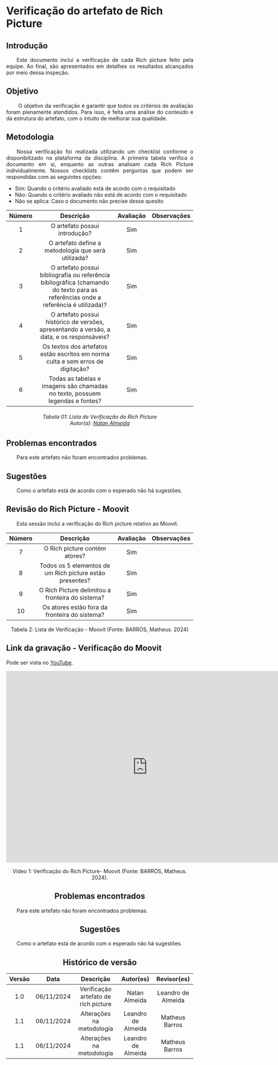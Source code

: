 # Verificação do artefato de Rich Picture

## Introdução 
<p align="justify">&emsp;&emsp;Este documento inclui a verificação de cada Rich picture feito pela equipe. Ao final, são apresentados em detalhes os resultados alcançados por meio dessa inspeção.</p>

## Objetivo

<p align="justify">
&emsp;&emsp; O objetivo da verificação é garantir que todos os critérios de avaliação foram plenamente atendidos. Para isso, é feita uma análise do conteúdo e da estrutura do artefato, com o intuito de melhorar sua qualidade.
</p>

## Metodologia
<p align="justify">
&emsp;&emsp;Nossa verificação foi realizada utilizando um checklist conforme o disponibilizado na plataforma da disciplina. A primeira tabela verifica o documento em si, enquanto as outras analisam cada Rich Picture individualmente. Nossos checklists contêm perguntas que podem ser respondidas com as seguintes opções:
</p>


- Sim: Quando o critério avaliado está de acordo com o requisitado
- Não: Quando o critério avaliado não está de acordo com o requisitado
- Não se aplica: Caso o documento não precise desse quesito

<center>

| Número | Descrição | Avaliação | Observações | 
| :----: | :-------: | :-------: | :--------: | 
| 1      | O artefato possui introdução?                                                                                                    |    Sim       |             |
| 2      | O artefato define a metodologia que será utilizada?                                                                              |       Sim     |             |
| 3      | O artefato possui bibliografia ou referência bibliográfica (chamando do texto para as referências onde a referência é utilizada)?|   Sim         |             |
| 4      | O artefato possui histórico de versões, apresentando a versão, a data, e os responsáveis?                                        |    Sim        |             |
| 5      | Os textos dos artefatos estão escritos em norma culta e sem erros de digitação?                                                  |     Sim       |             |
| 6      | Todas as tabelas e imagens são chamadas no texto, possuem legendas e fontes?                                                     |      Sim         |    |


</center>

<p align="justify">
<h6 align = "center"> Tabela 01: Lista de Verificação do Rich Picture
<br> Autor(a): <a href="https://github.com/natanalmeida03">Natan Almeida</a></h6>
</p>

## Problemas encontrados
<p align="justify">&emsp;&emsp;Para este artefato não foram encontrados problemas.</p>

## Sugestões
<p align="justify">&emsp;&emsp;Como o artefato está de acordo com o esperado não há sugestões.</p>


## Revisão do Rich Picture - Moovit 

<p align="justify">&emsp;&emsp;Esta sessão inclui a verificação do Rich picture relativo ao Moovit.</p>

| Número | Descrição | Avaliação | Observações | 
| :----: | :-------: | :-------: | :--------: | 
| 7 | O Rich picture contém atores? | Sim | |
| 8 | Todos os 5 elementos de um Rich picture estão presentes? | Sim | |
| 9 | O Rich Picture delimitou a fronteira do sistema? | Sim | |
| 10 | Os atores estão fora da fronteira do sistema? | Sim | |


<center>
<figcaption>Tabela 2: Lista de Verificação - Moovit (Fonte: BARROS, Matheus. 2024)</figcaption>
</center>

## Link da gravação - Verificação do Moovit
Pode ser vista no [YouTube](https://youtu.be/nZfeuggegBo?si=7lBcD4-ychX_wYID).</p>

<center>
  <iframe width="760" height="515" src="https://www.youtube.com/embed/nZfeuggegBo?si=7lBcD4-ychX_wYID" title="YouTube video player" frameborder="0" allow="accelerometer; autoplay; clipboard-write; encrypted-media; gyroscope; picture-in-picture; web-share" referrerpolicy="strict-origin-when-cross-origin" allowfullscreen></iframe>
<p>Vídeo 1: Verificação do Rich Picture- Moovit (Fonte: BARROS, Matheus. 2024).</p>


## Problemas encontrados
<p align="justify">&emsp;&emsp;Para este artefato não foram encontrados problemas.</p>

## Sugestões
<p align="justify">&emsp;&emsp;Como o artefato está de acordo com o esperado não há sugestões.</p>

## Histórico de versão

| Versão |    Data    |      Descrição       |  Autor(es) | Revisor(es) |
| :----: | :--------: | :------------------: | :-----: | :-----: |
|  1.0   | 06/11/2024 | Verificação artefato de rich picture |  Natan Almeida | Leandro de Almeida |
|  1.1   | 06/11/2024 | Alterações na metodologia |  Leandro de Almeida | Matheus Barros |
|  1.1   | 06/11/2024 | Alterações na metodologia |  Leandro de Almeida | Matheus Barros |
